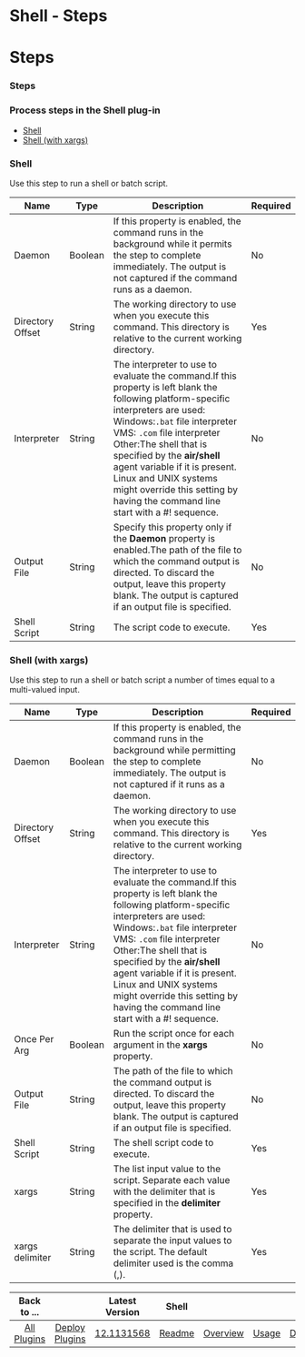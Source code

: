 
Shell - Steps
=============

# Steps


### Steps




### Process steps in the Shell plug-in

* [Shell](#shell)
* [Shell (with xargs)](#shell_(with_xargs))


### Shell

Use this step to run a shell or batch script.


| Name | Type | Description                                                                                                          | Required |
| ---- | ---- | -------------------------------------------------------------------------------------------------------------------- | -------- |
| Daemon | Boolean | If this property is enabled, the command runs in the background while it permits the step to complete immediately. The output is not captured if the command runs as a daemon. | No |
| Directory Offset | String | The working directory to use when you execute this command. This directory is relative to the current working directory. | Yes |
| Interpreter | String | The interpreter to use to evaluate the command.If this property is left blank the following platform-specific interpreters are used: Windows:`.bat` file interpreter VMS: `.com` file interpreter Other:The shell that is specified by the **air/shell** agent variable if it is present. Linux and UNIX systems might override this setting by having the command line start with a #! sequence. | No |
| Output File | String | Specify this property only if the **Daemon** property is enabled.The path of the file to which the command output is directed. To discard the output, leave this property blank. The output is captured if an output file is specified. | No |
| Shell Script | String | The script code to execute. | Yes |

### Shell (with xargs)

Use this step to run a shell or batch script a number of times equal to a multi-valued input.


| Name | Type | Description                                                                                                          | Required |
| ---- | ---- | -------------------------------------------------------------------------------------------------------------------- | -------- |
| Daemon | Boolean | If this property is enabled, the command runs in the background while permitting the step to complete immediately. The output is not captured if it runs as a daemon. | No |
| Directory Offset | String | The working directory to use when you execute this command. This directory is relative to the current working directory. | Yes |
| Interpreter | String | The interpreter to use to evaluate the command.If this property is left blank the following platform-specific interpreters are used: Windows:`.bat` file interpreter VMS: `.com` file interpreter Other:The shell that is specified by the **air/shell** agent variable if it is present. Linux and UNIX systems might override this setting by having the command line start with a #! sequence. | No |
| Once Per Arg | Boolean | Run the script once for each argument in the **xargs** property. | No |
| Output File | String | The path of the file to which the command output is directed. To discard the output, leave this property blank. The output is captured if an output file is specified. | No |
| Shell Script | String | The shell script code to execute. | Yes |
| xargs | String | The list input value to the script. Separate each value with the delimiter that is specified in the **delimiter** property. | Yes |
| xargs delimiter | String | The delimiter that is used to separate the input values to the script. The default delimiter used is the comma (,). | Yes |



|Back to ...||Latest Version|Shell ||||
| :---: | :---: | :---: | :---: | :---: | :---: | :---: |
|[All Plugins](../../index.md)|[Deploy Plugins](../README.md)|[12.1131568](https://raw.githubusercontent.com/UrbanCode/IBM-UCD-PLUGINS/main/files/Shell/ucd-Shell-12.1131568.zip)|[Readme](README.md)|[Overview](overview.md)|[Usage](usage.md)|[Downloads](downloads.md)|
